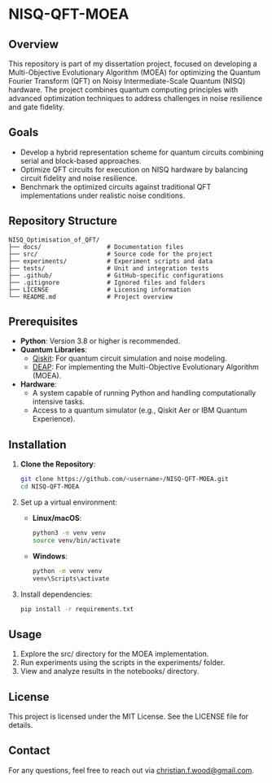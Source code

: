 # NISQ-QFT-MOEA

## Overview
This repository is part of my dissertation project, focused on developing a Multi-Objective Evolutionary Algorithm (MOEA) for optimizing the Quantum Fourier Transform (QFT) on Noisy Intermediate-Scale Quantum (NISQ) hardware. The project combines quantum computing principles with advanced optimization techniques to address challenges in noise resilience and gate fidelity.

## Goals
- Develop a hybrid representation scheme for quantum circuits combining serial and block-based approaches.
- Optimize QFT circuits for execution on NISQ hardware by balancing circuit fidelity and noise resilience.
- Benchmark the optimized circuits against traditional QFT implementations under realistic noise conditions.

## Repository Structure
```plaintext
NISQ_Optimisation_of_QFT/
├── docs/                  # Documentation files
├── src/                   # Source code for the project
├── experiments/           # Experiment scripts and data
├── tests/                 # Unit and integration tests
├── .github/               # GitHub-specific configurations
├── .gitignore             # Ignored files and folders
├── LICENSE                # Licensing information
└── README.md              # Project overview
```

## Prerequisites
- **Python**: Version 3.8 or higher is recommended.
- **Quantum Libraries**:
  - [Qiskit](https://qiskit.org/): For quantum circuit simulation and noise modeling.
  - [DEAP](https://deap.readthedocs.io/): For implementing the Multi-Objective Evolutionary Algorithm (MOEA).
- **Hardware**:
  - A system capable of running Python and handling computationally intensive tasks.
  - Access to a quantum simulator (e.g., Qiskit Aer or IBM Quantum Experience).

## Installation
1. **Clone the Repository**:
   ```bash
   git clone https://github.com/<username>/NISQ-QFT-MOEA.git
   cd NISQ-QFT-MOEA
   ```

2. Set up a virtual environment:
   - **Linux/macOS**:
     ```bash
     python3 -m venv venv
     source venv/bin/activate
     ```
   - **Windows**:
     ```bash
     python -m venv venv
     venv\Scripts\activate
     ```

3. Install dependencies:
   ```bash
   pip install -r requirements.txt
   ```

## Usage
1. Explore the src/ directory for the MOEA implementation.
2. Run experiments using the scripts in the experiments/ folder.
3. View and analyze results in the notebooks/ directory.

## License
This project is licensed under the MIT License. See the LICENSE file for details.

## Contact
For any questions, feel free to reach out via christian.f.wood@gmail.com.




